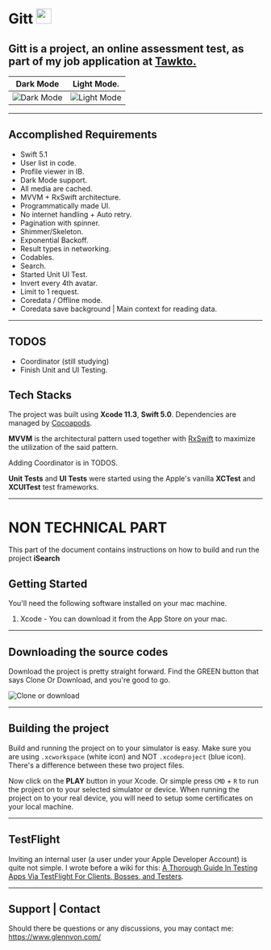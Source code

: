   



# Gitt <img src="https://i.imgur.com/LwN6axb.png" width="30" height="30">

  
****Gitt**** is a project, an online assessment test, as part of my job application at [Tawkto.](https://www.tawk.to/)
---


Dark Mode                  |  Light Mode.
:-------------------------:|:-------------------------:
![Dark Mode](https://media.giphy.com/media/Kxi7nVisCSGX6uw9m5/giphy.gif)  | ![Light Mode](https://media.giphy.com/media/lRjy0syqLX5OunG9nD/giphy.gif)

---
## Accomplished Requirements
- Swift 5.1
- User list in code.
- Profile viewer in IB.
- Dark Mode support.
- All media are cached.
- MVVM + RxSwift architecture.
- Programmatically made UI.
- No internet handling + Auto retry.
- Pagination with spinner.
- Shimmer/Skeleton.
- Exponential Backoff.
- Result types in networking.
- Codables.
- Search.
- Started Unit UI Test.
- Invert every 4th avatar.
- Limit to 1 request.
- Coredata / Offline mode.
- Coredata save background | Main context for reading data.

---

## TODOS
- Coordinator (still studying)
- Finish Unit and UI Testing.

## Tech Stacks

The project was built using **Xcode 11.3**, **Swift 5.0**. 
Dependencies are managed by [Cocoapods](https://cocoapods.org/).

**MVVM** is the architectural pattern used together with [RxSwift](https://github.com/ReactiveX/RxSwift) to maximize the utilization of the said pattern.

Adding Coordinator is in TODOS.

**Unit Tests** and **UI Tests** were started using the Apple's vanilla **XCTest** and **XCUITest** test frameworks.

---
# NON TECHNICAL PART
This part of the document contains instructions on how to build and run the project **iSearch**

## Getting Started

You'll need the following software installed on your mac machine.

1. Xcode - You can download it from the App Store on your mac.

---

## Downloading the source codes

Download the project is pretty straight forward. Find the GREEN button that says Clone Or Download, and you're good to go.

![Clone or download](https://i.imgur.com/CZNfTCu.png)

---

## Building the project

Build and running the project on to your simulator is easy. Make sure you are using `.xcworkspace` (white icon) and NOT `.xcodeproject` (blue icon). 
There's a difference between these two project files.

Now click on the **PLAY** button in your Xcode. Or simple press `CMD` + `R` to run the project on to your selected simulator or device. When running the project on to your real device, you will need to setup some certificates on your local machine.

---

## TestFlight

Inviting an internal user (a user under your Apple Developer Account) is quite not simple. I wrote before a wiki for this:
[A Thorough Guide In Testing Apps Via TestFlight For Clients, Bosses, and Testers](https://github.com/glennposadas/TestFlight-Guide/wiki/A-Thorough-Guide-In-Testing-Apps-Via-TestFlight---For-Clients,-Bosses,-and-Testers).

---
## Support | Contact

Should there be questions or any discussions, you may contact me: https://www.glennvon.com/
